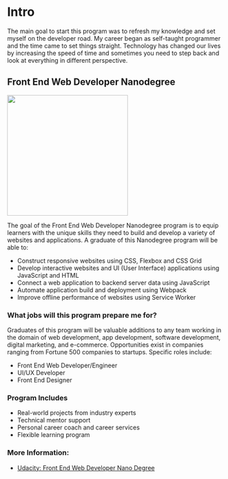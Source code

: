 
# Intro

The main goal to start this program was to refresh my knowledge and set myself on the developer road. My career began as self-taught programmer and the time came to set things straight. Technology has changed our lives by increasing the speed of time and sometimes you need to step back and look at everything in different perspective.

## Front End Web Developer Nanodegree

<img align="center" src="https://upload.wikimedia.org/wikipedia/commons/thumb/e/e8/Udacity_logo.svg/1200px-Udacity_logo.svg.png" width=280 style="cursor:default;">

The goal of the Front End Web Developer Nanodegree program is to equip learners with the unique skills
they need to build and develop a variety of websites and applications. A graduate of this Nanodegree
program will be able to:

* Construct responsive websites using CSS, Flexbox and CSS Grid
* Develop interactive websites and UI (User Interface) applications using JavaScript and HTML
* Connect a web application to backend server data using JavaScript
* Automate application build and deployment using Webpack
* Improve offline performance of websites using Service Worker

### What jobs will this program prepare me for?

Graduates of this program will be valuable additions to any team working in the domain of web development, app development, software development, digital marketing, and e-commerce. Opportunities exist in companies ranging from Fortune 500 companies to startups.
Specific roles include:

* Front End Web Developer/Engineer
* UI/UX Developer
* Front End Designer

### Program Includes
* Real-world projects from industry experts
* Technical mentor support
* Personal career coach and career services
* Flexible learning program

### More Information:

- [Udacity: Front End Web Developer Nano Degree](https://www.udacity.com/course/front-end-web-developer-nanodegree--nd0011)
